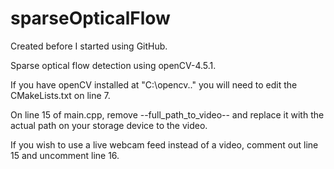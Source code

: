 # sparseOpticalFlow

Created before I started using GitHub. 

Sparse optical flow detection using openCV-4.5.1.

If you have openCV installed at "C:\opencv\.." you will need to edit the CMakeLists.txt on line 7.

On line 15 of main.cpp, remove 
  --full_path_to_video--
and replace it with the actual path on your storage device to the video.

If you wish to use a live webcam feed instead of a video, 
comment out line 15 and uncomment line 16.
